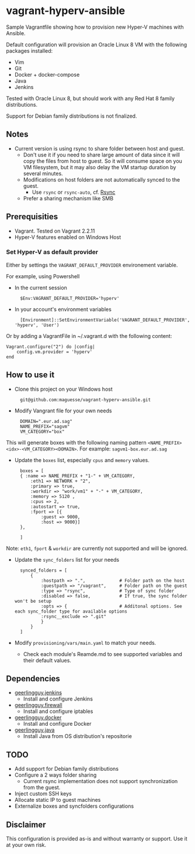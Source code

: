 # vagrant-hyperv-ansible

Sample Vagrantfile showing how to provision new Hyper-V machines with Ansible.

Default configuration will provision an Oracle Linux 8 VM with the following packages installed:
* Vim
* Git
* Docker + docker-compose
* Java
* Jenkins

Tested with Oracle Linux 8, but should work with any Red Hat 8 family distributions.

Support for Debian family distributions is not finalized.

## Notes

* Current version is using rsync to share folder between host and guest. 
	* Don't use it if you need to share large amount of data since it will copy the files from host to guest. So it will consume space on you VM filesystem, but it may also delay the VM startup duration by several minutes.
	* Modifications on host folders are not automatically synced to the guest.
		* Use `rsync` or `rsync-auto`, cf. [Rsync](https://www.vagrantup.com/docs/synced-folders/rsync")
	* Prefer a sharing mechanism like SMB

## Prerequisities

* Vagrant. Tested on Vagrant  2.2.11
* Hyper-V features enabled on Windows Host

### Set Hyper-V as default provider

Either by settings the `VAGRANT_DEFAULT_PROVIDER` environement variable. 

For example, using Powershell

* In the current session

		$Env:VAGRANT_DEFAULT_PROVIDER='hyperv'

* In your account's environment variables
	
		[Environment]::SetEnvironmentVariable('VAGRANT_DEFAULT_PROVIDER', 'hyperv', 'User')

Or by adding a VagrantFile in ~/.vagrant.d with the following content:

	Vagrant.configure("2") do |config|
		config.vm.provider = 'hyperv'
	end

## How to use it

* Clone this project on your Windows host

		git@github.com:maguesse/vagrant-hyperv-ansible.git

* Modify Vangrant file for your own needs

		DOMAIN=".eur.ad.sag"
		NAME_PREFIX="sagvm"
		VM_CATEGORY="box"

This will generate boxes with the following naming pattern `<NAME_PREFIX><idx>-<VM_CATEGORY><DOMAIN>`.
For example: `sagvm1-box.eur.ad.sag`

* Update the `boxes` list, especially `cpus` and `memory` values.

		boxes = [ 
		{ :name => NAME_PREFIX + "1-" + VM_CATEGORY,
			:eth1 => NETWORK + "2",
			:primary => true,
			:workdir => "work/vm1" + "-" + VM_CATEGORY,
			:memory => 5120 ,
			:cpus => 2,
			:autostart => true,
			:fport => [{
				:guest => 9000, 
				:host => 9000}]
		},

		]


Note: `eth1`, `fport` & `workdir` are currently not supported and will be ignored.

* Update the `sync_folders` list for your needs

		synced_folders = [
			{
				:hostpath => ".",             # Folder path on the host
				:guestpath => "/vagrant",     # Folder path on the guest
				:type => "rsync",             # Type of sync folder
				:disabled => false,           # If true, the sync folder won't be setup
				:opts => {                    # Additonal options. See each sync_folder type for available options
				:rsync__exclude => ".git"
				}
			}
		]

* Modify `provisioning/vars/main.yaml` to match your needs.
	* Check each module's Reamde.md to see supported variables and their default values.

## Dependencies

* [geerlingguy.jenkins](https://github.com/geerlingguy/ansible-role-jenkins)
	* Install and configure Jenkins
* [geerlingguy.firewall](https://github.com/geerlingguy/ansible-role-firewall)
	* Install and configure iptables
* [geerlingguy.docker](https://github.com/geerlingguy/ansible-role-docker)
	* Install and configure Docker
* [geerlingguy.java](https://github.com/geerlingguy/ansible-role-java)
	* Install Java from OS distribution's repositorie

## TODO

* Add support for Debian family distributions
* Configure a 2 ways folder sharing
	* Current rsync implementation does not support synchronization from the guest.
* Inject custom SSH keys
* Allocate static IP to guest machines
* Externalize boxes and syncfolders configurations

## Disclaimer

This configuration is provided as-is and without warranty or support.  Use it at your own risk.
